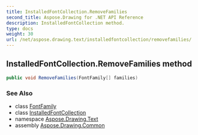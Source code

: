 ```yaml
---
title: InstalledFontCollection.RemoveFamilies
second_title: Aspose.Drawing for .NET API Reference
description: InstalledFontCollection method. 
type: docs
weight: 30
url: /net/aspose.drawing.text/installedfontcollection/removefamilies/
---
```

## InstalledFontCollection.RemoveFamilies method

```csharp
public void RemoveFamilies(FontFamily[] families)
```

### See Also

* class [FontFamily](../../../aspose.drawing/fontfamily/)
* class [InstalledFontCollection](../)
* namespace [Aspose.Drawing.Text](../../installedfontcollection/)
* assembly [Aspose.Drawing.Common](../../../)


